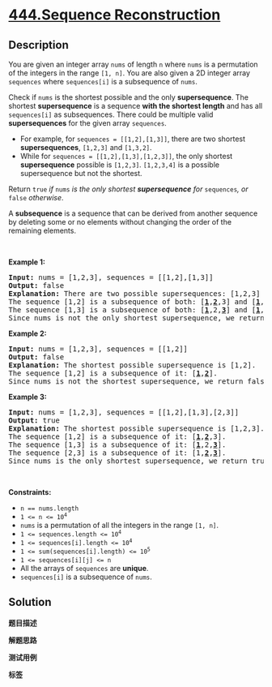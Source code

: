# [444.Sequence Reconstruction](https://leetcode.com/problems/sequence-reconstruction/description/)

## Description

<p>You are given an integer array <code>nums</code> of length <code>n</code> where <code>nums</code> is a permutation of the integers in the range <code>[1, n]</code>. You are also given a 2D integer array <code>sequences</code> where <code>sequences[i]</code> is a subsequence of <code>nums</code>.</p>

<p>Check if <code>nums</code> is the shortest possible and the only <strong>supersequence</strong>. The shortest <strong>supersequence</strong> is a sequence <strong>with the shortest length</strong> and has all <code>sequences[i]</code> as subsequences. There could be multiple valid <strong>supersequences</strong> for the given array <code>sequences</code>.</p>

<ul>
  <li>For example, for <code>sequences = [[1,2],[1,3]]</code>, there are two shortest <strong>supersequences</strong>, <code>[1,2,3]</code> and <code>[1,3,2]</code>.</li>
  <li>While for <code>sequences = [[1,2],[1,3],[1,2,3]]</code>, the only shortest <strong>supersequence</strong> possible is <code>[1,2,3]</code>. <code>[1,2,3,4]</code> is a possible supersequence but not the shortest.</li>
</ul>

<p>Return <code>true</code><em> if </em><code>nums</code><em> is the only shortest <strong>supersequence</strong> for </em><code>sequences</code><em>, or </em><code>false</code><em> otherwise</em>.</p>

<p>A <strong>subsequence</strong> is a sequence that can be derived from another sequence by deleting some or no elements without changing the order of the remaining elements.</p>

<p>&nbsp;</p>
<p><strong class="example">Example 1:</strong></p>

<pre>
<strong>Input:</strong> nums = [1,2,3], sequences = [[1,2],[1,3]]
<strong>Output:</strong> false
<strong>Explanation:</strong> There are two possible supersequences: [1,2,3] and [1,3,2].
The sequence [1,2] is a subsequence of both: [<strong><u>1</u></strong>,<strong><u>2</u></strong>,3] and [<strong><u>1</u></strong>,3,<strong><u>2</u></strong>].
The sequence [1,3] is a subsequence of both: [<strong><u>1</u></strong>,2,<strong><u>3</u></strong>] and [<strong><u>1</u></strong>,<strong><u>3</u></strong>,2].
Since nums is not the only shortest supersequence, we return false.
</pre>

<p><strong class="example">Example 2:</strong></p>

<pre>
<strong>Input:</strong> nums = [1,2,3], sequences = [[1,2]]
<strong>Output:</strong> false
<strong>Explanation:</strong> The shortest possible supersequence is [1,2].
The sequence [1,2] is a subsequence of it: [<strong><u>1</u></strong>,<strong><u>2</u></strong>].
Since nums is not the shortest supersequence, we return false.
</pre>

<p><strong class="example">Example 3:</strong></p>

<pre>
<strong>Input:</strong> nums = [1,2,3], sequences = [[1,2],[1,3],[2,3]]
<strong>Output:</strong> true
<strong>Explanation:</strong> The shortest possible supersequence is [1,2,3].
The sequence [1,2] is a subsequence of it: [<strong><u>1</u></strong>,<strong><u>2</u></strong>,3].
The sequence [1,3] is a subsequence of it: [<strong><u>1</u></strong>,2,<strong><u>3</u></strong>].
The sequence [2,3] is a subsequence of it: [1,<strong><u>2</u></strong>,<strong><u>3</u></strong>].
Since nums is the only shortest supersequence, we return true.
</pre>

<p>&nbsp;</p>
<p><strong>Constraints:</strong></p>

<ul>
  <li><code>n == nums.length</code></li>
  <li><code>1 &lt;= n &lt;= 10<sup>4</sup></code></li>
  <li><code>nums</code> is a permutation of all the integers in the range <code>[1, n]</code>.</li>
  <li><code>1 &lt;= sequences.length &lt;= 10<sup>4</sup></code></li>
  <li><code>1 &lt;= sequences[i].length &lt;= 10<sup>4</sup></code></li>
  <li><code>1 &lt;= sum(sequences[i].length) &lt;= 10<sup>5</sup></code></li>
  <li><code>1 &lt;= sequences[i][j] &lt;= n</code></li>
  <li>All the arrays of <code>sequences</code> are <strong>unique</strong>.</li>
  <li><code>sequences[i]</code> is a subsequence of <code>nums</code>.</li>
</ul>

## Solution

**题目描述**

**解题思路**

**测试用例**

**标签**
